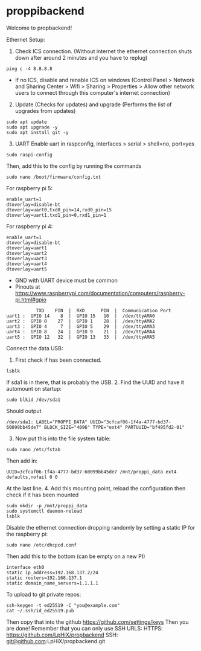 # proppibackend
Welcome to propbackend!


Ethernet Setup:
1. Check ICS connection. (Without internet the ethernet connection shuts down after around 2 minutes and you have to replug)
```
ping c -4 8.8.8.8
```
- If no ICS, disable and renable ICS on windows (Control Panel > Network and Sharing Center > Wifi > Sharing > Properties > Allow other network users to connect through this computer's internet connection)

2. Update (Checks for updates) and upgrade (Performs the list of upgrades from updates)
```
sudo apt update
sudo apt upgrade -y
sudo apt install git -y
```

3. UART
Enable uart in raspconfig, interfaces > serial > shell=no, port=yes
```
sudo raspi-config
```
Then, add this to the config by running the commands
```
sudo nano /boot/firmware/config.txt
```
For raspberry pi 5:
```
enable_uart=1
dtoverlay=disable-bt
dtoverlay=uart0,txd0_pin=14,rxd0_pin=15
dtoverlay=uart1,txd1_pin=0,rxd1_pin=1
```
For raspberry pi 4:
```
enable_uart=1
dtoverlay=disable-bt 
dtoverlay=uart1
dtoverlay=uart2
dtoverlay=uart3
dtoverlay=uart4
dtoverlay=uart5
```
- GND with UART device must be common
- Pinouts at https://www.raspberrypi.com/documentation/computers/raspberry-pi.html#gpio
```
           TXD    PIN  |  RXD      PIN  |  Communication Port
uart1 :  GPIO 14    8  |  GPIO 15   10  |  /dev/ttyAMA0
uart2 :  GPIO 0    27  |  GPIO 1    28  |  /dev/ttyAMA2
uart3 :  GPIO 4     7  |  GPIO 5    29  |  /dev/ttyAMA3
uart4 :  GPIO 8    24  |  GPIO 9    21  |  /dev/ttyAMA4
uart5 :  GPIO 12   32  |  GPIO 13   33  |  /dev/ttyAMA5
```
Connect the data USB:
1. First check if has been connected.
```
lsblk
```
If sda1 is in there, that is probably the USB.
2. Find the UUID and have it automount on startup:
```
sudo blkid /dev/sda1
```
Should output
```
/dev/sda1: LABEL="PROPPI_DATA" UUID="3cfcaf06-1f4a-4777-bd37-60099bb45de7" BLOCK_SIZE="4096" TYPE="ext4" PARTUUID="bf495fd2-01"
```
3. Now put this into the file system table:
```
sudo nano /etc/fstab
```
Then add in:
```
UUID=3cfcaf06-1f4a-4777-bd37-60099bb45de7 /mnt/proppi_data ext4 defaults,nofail 0 0
```
At the last line.
4. Add this mounting point, reload the configuration then check if it has been mounted
```
sudo mkdir -p /mnt/proppi_data
sudo systemctl daemon-reload
lsblk
```
Disable the ethernet connection dropping randomly by setting a static IP for the raspberry pi:
```
sudo nano /etc/dhcpcd.conf
```
Then add this to the bottom (can be empty on a new PI)
```
interface eth0
static ip_address=192.168.137.2/24
static routers=192.168.137.1
static domain_name_servers=1.1.1.1
```
To upload to git private repos:
```
ssh-keygen -t ed25519 -C "you@example.com"
cat ~/.ssh/id_ed25519.pub
```
Then copy that into the github https://github.com/settings/keys
Then you are done!
Remember that you can only use SSH URLS:
HTTPS: https://github.com/LpHiX/propbackend
SSH: git@github.com:LpHiX/propbackend.git
